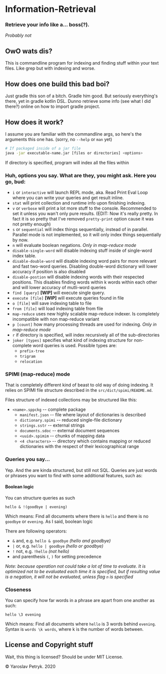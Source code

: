 # Information-Retrieval

### Retrieve your info like a... boss(?). 
_Probably not_

## OwO wats dis?
This is commandline program for indexing and finding stuff within your text files. Like grep but with indexing and worse.

## How does one build this bad boi?
Just gradle this son of a bitch. Gradle him good. But seriously everything's there, yet in gradle kotlin DSL. Dunno retrieve some info (see what I did there?) online on how to import gradle project.

## How does it work?
I assume you are familiar with the commandline args, so here's the arguments this one has. (sorry, no `--help` or `man` yet)
```bash
# If packaged inside of a jar file
java -jar executable-name.jar [files or directories] <options>
```
If directory is specified, program will index all the files within
### Huh, options you say. What are they, you might ask. Here you go, bud:
- `i` or `interactive` will launch REPL mode, aka. Read Print Eval Loop where you can write your queries and get result inline.
- `stat` will print collection and runtime info upon finishing indexing.
- `v` or `verbose` will print a lot more stuff to the console. Recommended to set it unless you wan't only pure results. (EDIT: Now it's really pretty. In fact it is so pretty that I've removed `pretty-print` option cause it was not pretty enough)
- `s` or `sequential` will index things sequentially, instead of in parallel. Parallel mode is not implemented, so it will only index things sequentially by now.
- `n` will evaluate boolean negations. _Only in map-reduce mode_
- `disable-single-word` will disable indexing stuff inside of single-word index table.
- `disable-double-word` will disable indexing word pairs for more relevant and fast two-word queries. Disabling double-word dictionary will lower accuracy if position is also disabled
- `disable-postion` will disable indexing words with their respected positions. This disables finding words within k words within each other and will lower accuracy of mutli-word queries
- `find [query]` **\[WIP\]** will execute single query.
- `execute [file]` **\[WIP\]** will execute queries found in file
- `o [file]` will save indexing table to file
- `from [file]` will load indexing table from file
- `map-reduce` uses new highly scalable map-reduce indexer. Is completely incompatible with non map-reduce variant
- `p [count]` how many processing threads are used for indexing. _Only in map-reduce mode_
- `r` if directory is specified, will index recursively all of the sub-directories
- `joker [types]` specifies what kind of indexing structure for non-complete word queries is used. Possible types are:
  - `prefix-tree`
  - `trigram`
  - `relocation`
  
### SPIMI (map-reduce) mode
That is completely different kind of beast to old way of doing indexing. 
It relies on SPIMI file structure described in the `src/dict/spimi/README.md`. 

Files structure of indexed collections may be structured like this:
- `<name>.sppckg` -- complete package
  - `manifest.json` -- file where layout of dictionaries is described
  - `dictionary.spimi` -- reduced single-file dictionary
  - `strings.sstr` -- external strings
  - `documents.sdoc` -- external document sequences
  - `<uuid>.spimim` -- chunks of mapping data
  - `<4 characters>` -- directory which contains mapping or reduced dictionaries with the respect of their lexicographical range

### Queries you say...
Yep. And the are kinda structured, but still not SQL. Queries are just words or phrases you want to find with some additional features, such as:
#### Boolean logic
You can structure queries as such
```
hello & !(goodbye | evening)
```
Which means: Find all documents where there is `hello` and there is no `goodbye` or `evening`. As I said, boolean logic

There are following operators:
- `&` and, e.g. `hello & goodbye` _(hello and goodbye)_
- `|` or, e.g. `hello | goodbye` _(hello or goodbye)_
- `!` not, e.g. `!hello` _(not hello)_
- and parenthesis `(`, `)` for setting precedence

_Note: because operation not could take a lot of time to evaluate. It is optimized not to be evaluated each time it is specified, but if resulting value is a negation, it will not be evaluated, unless flag `n` is specified_
### Closeness
You can specify how far words in a phrase are apart from one another as such:
```
hello \3 evening
```
Which means: Find all documents where `hello` is 3 words behind `evening`. Syntax is `words \k words`, where k is the number of words between.

## License and Copyright stuff
Wait, this thing is licensed? Should be under MIT License. 

© Yaroslav Petryk. 2020
